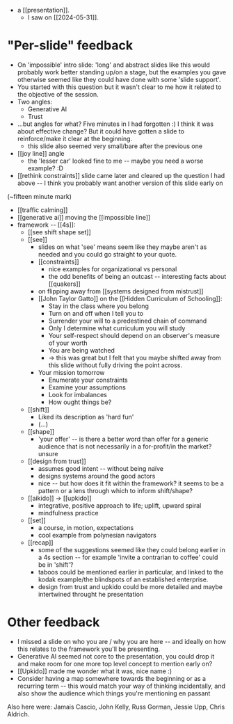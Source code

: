 - a [[presentation]].
    - I saw on [[2024-05-31]].

# "Per-slide" feedback

- On 'impossible' intro slide: 'long' and abstract slides like this would probably work better standing up/on a stage, but the examples you gave otherwise seemed like they could have done with some 'slide support'.
- You started with this question but it wasn't clear to me how it related to the objective of the session. 
- Two angles:
    - Generative AI
    - Trust
- ...but angles for what? Five minutes in I had forgotten :) I think it was about effective change? But it could have gotten a slide to reinforce/make it clear at the beginning.
    - this slide also seemed very small/bare after the previous one
- [[joy line]] angle
    - the 'lesser car' looked fine to me -- maybe you need a worse example? :D
- [[rethink constraints]] slide came later and cleared up the question I had above -- I think you probably want another version of this slide early on

(~fifteen minute mark)

- [[traffic calming]]
- [[generative ai]] moving the [[impossible line]]
- framework -- [[4s]]:
    - [[see shift shape set]]
    - [[see]]
        - slides on what 'see' means seem like they maybe aren't as needed and you could go straight to your quote.
        - [[constraints]]
            - nice examples for organizational vs personal
            - the odd benefits of being an outcast -- interesting facts about [[quakers]]
        - on flipping away from [[systems designed from mistrust]]
        - [[John Taylor Gatto]] on the [[Hidden Curriculum of Schooling]]:
            - Stay in the class where you belong
            - Turn on and off when I tell you to
            - Surrender your will to a predestined chain of command
            - Only I determine what curriculum you will study
            - Your  self-respect should depend on an observer's measure of your worth
            - You are being watched
            - -> this was great but I felt that you maybe shifted away from this slide without fully driving the point across.
        - Your mission tomorrow
            - Enumerate your constraints
            - Examine your assumptions
            - Look for imbalances
            - How ought things be?
    - [[shift]]
        - Liked its description as 'hard fun'
        - (...)
    - [[shape]]
        - 'your offer' -- is there a better word than offer for a generic audience that is not necessarily in a for-profit/in the market? unsure
    - [[design from trust]]
        - assumes good intent -- without being naïve
        - designs systems around the good actors
        - nice -- but how does it fit within the framework? it seems to be a pattern or a lens through which to inform shift/shape?
    - [[aikido]] -> [[upkido]]
        - integrative, positive approach to life; uplift, upward spiral
        - mindfulness practice
    - [[set]]
        - a course, in motion, expectations
        - cool example from polynesian navigators
    - [[recap]]
        - some of the suggestions seemed like they could belong earlier in a 4s section -- for example 'invite a contrarian to coffee' could be in 'shift'?
        - taboos could be mentioned earlier in particular, and linked to the kodak example/the blindspots of an established enterprise.
        - design from trust and upkido could be more detailed and maybe intertwined throught he presentation

# Other feedback

- I missed a slide on who you are / why you are here -- and ideally on how this relates to the framework you'll be presenting.
- Generative AI seemed not core to the presentation, you could drop it and make room for one more top level concept to mention early on?
- [[Upkido]] made me wonder what it was, nice name :)
- Consider having a map somewhere towards the beginning or as a recurring term -- this would match your way of thinking incidentally, and also show the audience which things you're mentioning en passant

Also here were: Jamais Cascio, John Kelly, Russ Gorman, Jessie Upp, Chris Aldrich.